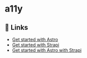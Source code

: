 # a11y


## 🔗 Links
- [Get started with Astro](https://docs.astro.build/en/getting-started/)
- [Get started with Strapi](https://docs.strapi.io/dev-docs/intro)
- [Get started with Astro with Strapi](https://docs.astro.build/en/guides/cms/strapi/)
